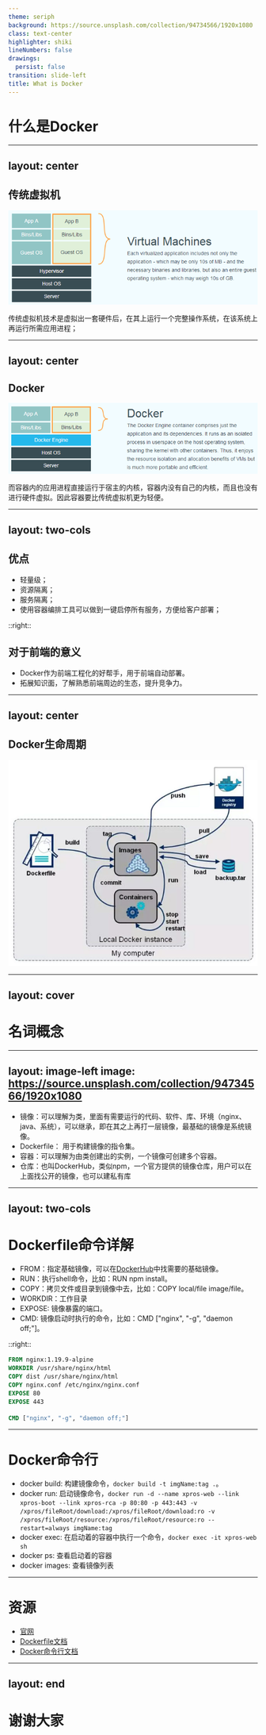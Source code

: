 ```yaml
---
theme: seriph
background: https://source.unsplash.com/collection/94734566/1920x1080
class: text-center
highlighter: shiki
lineNumbers: false
drawings:
  persist: false
transition: slide-left
title: What is Docker
---
```


# 什么是Docker

---
layout: center
---

## 传统虚拟机
![](/traditional.png)

传统虚拟机技术是虚拟出一套硬件后，在其上运行一个完整操作系统，在该系统上再运行所需应用进程；

---
layout: center
---

## Docker
![](/docker.png)

而容器内的应用进程直接运行于宿主的内核，容器内没有自己的内核，而且也没有进行硬件虚拟。因此容器要比传统虚拟机更为轻便。

---
layout: two-cols
---
<style>
  h2 {
    @apply mb-10
  }
  .col-left {
    @apply p-3 bg-blue-100
  }
  .col-right {
    @apply p-3 bg-red-100
  }
</style>
## 优点
+ 轻量级；
+ 资源隔离；
+ 服务隔离；
+ 使用容器编排工具可以做到一键启停所有服务，方便给客户部署；

::right::

## 对于前端的意义
+ Docker作为前端工程化的好帮手，用于前端自动部署。
+ 拓展知识面，了解熟悉前端周边的生态，提升竞争力。

---
layout: center
---

## Docker生命周期
<img class="w-[80%]" src="/run_flow.png"/>

---
layout: cover
---

# 名词概念

---
layout: image-left
image: https://source.unsplash.com/collection/94734566/1920x1080
---

+ 镜像：可以理解为类，里面有需要运行的代码、软件、库、环境（nginx、java、系统），可以继承，即在其之上再打一层镜像，最基础的镜像是系统镜像。
+ Dockerfile： 用于构建镜像的指令集。
+ 容器：可以理解为由类创建出的实例，一个镜像可创建多个容器。
+ 仓库：也叫DockerHub，类似npm，一个官方提供的镜像仓库，用户可以在上面找公开的镜像，也可以建私有库

---
layout: two-cols
---

# Dockerfile命令详解

+ FROM：指定基础镜像，可以在[DockerHub](https://hub.docker.com/)中找需要的基础镜像。
+ RUN：执行shell命令，比如：RUN npm install。
+ COPY：拷贝文件或目录到镜像中去，比如：COPY local/file image/file。
+ WORKDIR：工作目录
+ EXPOSE: 镜像暴露的端口。
+ CMD: 镜像启动时执行的命令，比如：CMD ["nginx", "-g", "daemon off;"]。

::right::

```dockerfile
FROM nginx:1.19.9-alpine
WORKDIR /usr/share/nginx/html
COPY dist /usr/share/nginx/html
COPY nginx.conf /etc/nginx/nginx.conf
EXPOSE 80
EXPOSE 443

CMD ["nginx", "-g", "daemon off;"]
```

---

# Docker命令行

+ docker build: 构建镜像命令，`docker build -t imgName:tag .`。
+ docker run: 启动镜像命令，`docker run -d --name xpros-web --link xpros-boot --link xpros-rca -p 80:80 -p 443:443 -v /xpros/fileRoot/download:/xpros/fileRoot/download:ro -v /xpros/fileRoot/resource:/xpros/fileRoot/resource:ro --restart=always imgName:tag`
+ docker exec: 在启动着的容器中执行一个命令，`docker exec -it xpros-web sh`
+ docker ps: 查看启动着的容器
+ docker images: 查看镜像列表

---

# 资源
+ [官网](https://www.docker.com/)
+ [Dockerfile文档](https://docs.docker.com/engine/reference/builder/)
+ [Docker命令行文档](https://docs.docker.com/engine/reference/run/#docker-run-reference)

---
layout: end
---

# 谢谢大家